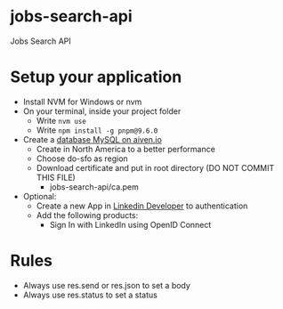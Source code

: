 # jobs-search-api

Jobs Search API

# Setup your application

- Install NVM for Windows or nvm
- On your terminal, inside your project folder
  - Write `nvm use`
  - Write `npm install -g pnpm@9.6.0`
- Create a [database MySQL on aiven.io](https://aiven.io/)
  - Create in North America to a better performance
  - Choose do-sfo as region
  - Download certificate and put in root directory (DO NOT COMMIT THIS FILE)
    - jobs-search-api/ca.pem
- Optional:
  - Create a new App in [Linkedin Developer](https://developer.linkedin.com/) to authentication
  - Add the following products:
    - Sign In with LinkedIn using OpenID Connect

# Rules

- Always use res.send or res.json to set a body
- Always use res.status to set a status
